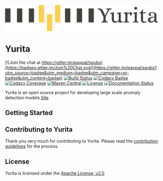 
[![logo](docs/YuritaLogo.png)](https://github.paypal.com/pages/EservDataProcessing/Yurita/)
# Yurita

[![Join the chat at https://gitter.im/paypal/squbs](https://badges.gitter.im/Join%20Chat.svg)](https://gitter.im/paypal/squbs?utm_source=badge&utm_medium=badge&utm_campaign=pr-badge&utm_content=badge)
[![Build Status](https://travis-ci.org/paypal/squbs.svg?branch=master)](https://travis-ci.org/paypal/squbs)
[![Codacy Badge](https://api.codacy.com/project/badge/57368c396cb649c590e4ba678675e55c)](https://www.codacy.com/app/akara-sucharitakul/squbs)
[![Codacy Coverage](https://api.codacy.com/project/badge/coverage/57368c396cb649c590e4ba678675e55c)](https://www.codacy.com/app/akara-sucharitakul/squbs)
[![Maven Central](https://maven-badges.herokuapp.com/maven-central/org.squbs/squbs-unicomplex_2.12/badge.svg?style=flat)](http://search.maven.org/#search|ga|1|g:org.squbs)
[![License](https://img.shields.io/badge/License-Apache%202.0-red.svg)](https://opensource.org/licenses/Apache-2.0)
[![Documentation Status](https://readthedocs.org/projects/squbs/badge/?version=latest)](https://squbs.readthedocs.io)


Yurita is an open source project for developing large scale anomaly detection models
[Site](https://github.paypal.com/pages/EservDataProcessing/Yurita/)

## Getting Started

## Contributing to Yurita

Thank you very much for contributing to Yurita. Please read the [contribution guidelines](CONTRIBUTING.md) for the process.

## License

Yurita is licensed under the [Apache License, v2.0](LICENSE.txt)
